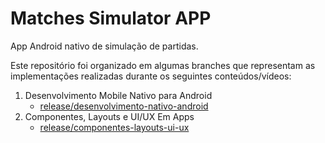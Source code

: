 # Matches Simulator APP

App Android nativo de simulação de partidas.

Este repositório foi organizado em algumas branches que representam as implementações realizadas durante os seguintes conteúdos/vídeos:

1. Desenvolvimento Mobile Nativo para Android
    - [release/desenvolvimento-nativo-android](https://github.com/srcabral/matches-simulator/tree/release/desenvolvimento-nativo-android)
2. Componentes, Layouts e UI/UX Em Apps
    - [release/componentes-layouts-ui-ux](https://github.com/srcabral/matches-simulator/tree/release/componentes-layouts-ui-ux-em-apps-android)
